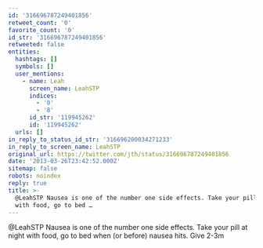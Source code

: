 ```yaml
---
id: '316696787249401856'
retweet_count: '0'
favorite_count: '0'
id_str: '316696787249401856'
retweeted: false
entities:
  hashtags: []
  symbols: []
  user_mentions:
    - name: Leah
      screen_name: LeahSTP
      indices:
        - '0'
        - '8'
      id_str: '119945262'
      id: '119945262'
  urls: []
in_reply_to_status_id_str: '316696200034271233'
in_reply_to_screen_name: LeahSTP
original_url: https://twitter.com/jth/status/316696787249401856
date: '2013-03-26T23:42:52.000Z'
sitemap: false
robots: noindex
reply: true
title: >-
  @LeahSTP Nausea is one of the number one side effects. Take your pill at night
  with food, go to bed …
---
```


@LeahSTP Nausea is one of the number one side effects. Take your pill at night with food, go to bed when (or before) nausea hits. Give 2-3m